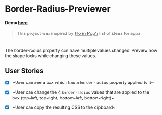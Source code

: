 # Border-Radius-Previewer

#### Demo [here](https://brunofeu.github.io/Border-Radius-Previewer/)

> This project was inspired by [Florin Pop's](https://github.com/florinpop17/app-ideas) list of ideas for apps.
#

The border-radius property can have multiple values changed. Preview how the shape looks while changing these values.

## User Stories

-   [x] ~User can see a box which has a `border-radius` property applied to it~
-   [x] ~User can change the 4 `border-radius` values that are applied to the box (top-left, top-right, bottom-left, bottom-right)~
-   [x] ~User can copy the resulting CSS to the clipboard~


